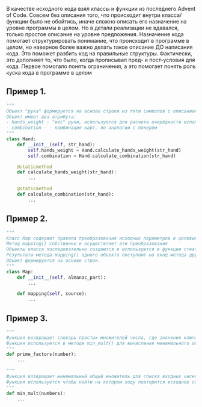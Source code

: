В качестве исходного кода взял классы и функции из последнего Advent of Code. Совсем без описания того, что происходит внутри класса/функции было не обойтись, иначе сложно описать его назначение на уровне программы в целом. Но в детали реализации не вдавался, только простое описание на уровне предложения.
Назначение кода помогает структурировать понимание, что происходит в программе в целом, но наверное более важно делать такое описание ДО написания кода. Это поможет разбить код на правильные структуры. Фактически, это дополняет то, что было, когда прописывал пред- и пост-условия для кода. Первое помогало понять ограничения, а это помогает понять роль куска кода в программе в целом

## Пример 1.

```py
""" 
Объект "рука" формируется на основе строки из пяти символов с описанием карт
Объект имеет два атрибута:
- hands_weight - "вес" руки, используется для расчета очерёдности использования рук
- combination - - комбинация карт, по аналогии с покером
"""
class Hand:
    def __init__(self, str_hand):
        self.hands_weight = Hand.calculate_hands_weight(str_hand)
        self.combination = Hand.calculate_combination(str_hand)

    @staticmethod
    def calculate_hands_weight(str_hand):
        ...

    @staticmethod
    def calculate_combination(str_hand):
        ...
```

## Пример 2.

```py
"""
Класс Map содержит правила преобразования исходных параметров в целевые
Метод mapping() собственно и осуществляет эти преобразования
Объекты класса последовательно создаются и используются в функции create_maps()
Результаты метода mapping() одного объекта поступают на вход метода другого объекта
Объект формируется на основе строк.
"""
class Map:
    def __init__(self, almanac_part):
        ...

    def mapping(self, source):
        ...
```

## Пример 3.

```py
"""
Функция возвращает словарь простых множителей числа, где значения ключа равны степени, в которую возводится ключ
Функция используется в методе min_mult() для вычисления минимального общего множителя
"""
def prime_factors(number):
    ...

"""
Функция возвращает минимальный общий множитель для списка входных чисел
Функция используется чтобы найти на котором ходу повторится исходное состояние для нескольких циклов, каждый из которых содержит собственное количество ходов
"""
def min_mult(numbers):
    ...
```